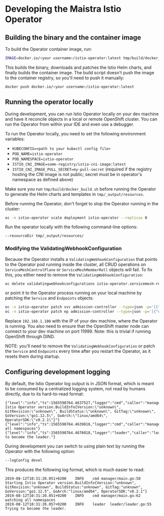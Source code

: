 # Developing the Maistra Istio Operator

## Building the binary and the container image

To build the Operator container image, run:
```bash
IMAGE=docker.io/<your username>/istio-operator:latest tmp/build/docker_build.sh
```

This builds the binary, downloads and patches the Istio Helm charts, and finally builds the container image. The build script doesn't push the image to the container registry, so you'll need to push it manually:
```bash
docker push docker.io/<your username>/istio-operator:latest
```

## Running the operator locally

During development, you can run Istio Operator locally on your dev machine and have it reconcile objects in a local or remote OpenShift cluster. You can run the Operator from within your IDE and even use a debugger.

To run the Operator locally, you need to set the following environment variables:

- `KUBECONFIG=<path to your kubectl config file>`
- `POD_NAME=istio-operator`
- `POD_NAMESPACE=istio-operator`
- `ISTIO_CNI_IMAGE=some-registry/istio-cni-image:latest`
- `ISTIO_CNI_IMAGE_PULL_SECRET=my-pull-secret` (required if the registry hosting the CNI image is not public; secret must be in operator's namespace as defined above)

Make sure you run `tmp/build/docker_build.sh` before running the Operator to generate the Helm charts and templates in `tmp/_output/resources`.

Before running the Operator, don't forget to stop the Operator running in the cluster:
```bash
oc -n istio-operator scale deployment istio-operator --replicas 0
```  

Run the operator locally with the following command-line options:
```bash
--resourceDir tmp/_output/resources/
```

### Modifying the ValidatingWebhookConfiguration 

Because the Operator installs a `ValidatingWebhookConfiguration` that points to the Operator pod running inside the cluster, all CRUD operations on `ServiceMeshControlPlane` or `ServiceMeshMemberRoll` objects will fail. To fix this, you either need to remove the `ValidatingWebhookConfiguration`:
```bash
oc delete validatingwebhookconfigurations istio-operator.servicemesh-resources.maistra.io 
```

or point it to the Operator process running on your local machine by patching the `Service` and `Endpoints` objects:
```bash
oc -n istio-operator patch svc admission-controller --type=json -p='[{"op": "remove", "path": "/spec/selector"}]'
oc -n istio-operator patch ep admission-controller --type=json -p='[{"op": "add","path": "/subsets","value": [{"addresses": [{"ip": "192.168.1.100"}],"ports": [{"port": 11999}]}]}]'
```

Replace `192.168.1.100` with the IP of your dev machine, where the Operator is running. You also need to ensure that the OpenShift master node can connect to your dev machine on port 11999. Note: this is trivial if running OpenShift through DIND.

 
NOTE: you'll need to remove the `ValidatingWebhookConfiguration` or patch the `Service` and `Endpoints` every time after you restart the Operator, as it resets them during startup.

   
 ## Configuring development logging

By default, the Istio Operator log output is in JSON format, which is meant to be consumed by a centralized logging system, not read by humans directly, due to its hard-to-read format:
```
{"level":"info","ts":1565598764.4637527,"logger":"cmd","caller":"manager/main.go:58","msg":"Starting Istio Operator version.BuildInfo{Version:\"unknown\", GitRevision:\"unknown\", BuildStatus:\"unknown\", GitTag:\"unknown\", GoVersion:\"go1.12.5\", GoArch:\"linux/amd64\", OperatorSDK:\"v0.2.1\"}"}
{"level":"info","ts":1565598764.4639816,"logger":"cmd","caller":"manager/main.go:62","msg":"watching all namespaces"}
{"level":"info","ts":1565598764.4676018,"logger":"leader","caller":"leader/leader.go:55","msg":"Trying to become the leader."}
```

During development you can switch to using plain text by running the Operator with the following option:
```bash
--logConfig devel
``` 

This produces the following log format, which is much easier to read:
```
2019-08-12T10:31:20.051+0200	INFO	cmd	manager/main.go:58	Starting Istio Operator version.BuildInfo{Version:"unknown", GitRevision:"unknown", BuildStatus:"unknown", GitTag:"unknown", GoVersion:"go1.12.5", GoArch:"linux/amd64", OperatorSDK:"v0.2.1"}
2019-08-12T10:31:20.051+0200	INFO	cmd	manager/main.go:62	watching all namespaces
2019-08-12T10:31:20.057+0200	INFO	leader	leader/leader.go:55	Trying to become the leader.
```

